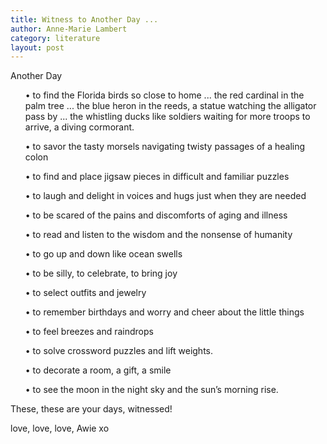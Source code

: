 ```yaml
---
title: Witness to Another Day ...
author: Anne-Marie Lambert
category: literature
layout: post
---
```


Another Day
<ul> &bull; to find the Florida birds so close to home ... the red cardinal in the palm tree ... the blue heron in the reeds, a statue watching the alligator pass by ... the whistling ducks like soldiers waiting for more troops to arrive, a diving cormorant.</ul> 

<ul> &bull; to savor the tasty morsels navigating twisty passages of a healing colon</ul> 

<ul> &bull; to find and place jigsaw pieces in difficult and familiar puzzles</ul> 

<ul> &bull; to laugh and delight in voices and hugs just when they are needed</ul> 

<ul> &bull; to be scared of the pains and discomforts of aging and illness</ul> 

<ul> &bull; to read and listen to the wisdom and the nonsense of humanity</ul> 

<ul> &bull; to go up and down like ocean swells</ul> 

<ul> &bull; to be silly, to celebrate, to bring joy</ul> 

<ul> &bull; to select outfits and jewelry</ul> 

<ul> &bull; to remember birthdays and worry and cheer about the little things</ul> 

<ul> &bull; to feel breezes and raindrops</ul> 

<ul> &bull; to solve crossword puzzles and lift weights.</ul> 

<ul> &bull; to decorate a room, a gift, a smile</ul> 

<ul> &bull; to see the moon in the night sky and the sun’s morning rise.</ul> 
These, these are your days, witnessed!

love, love, love, Awie xo
